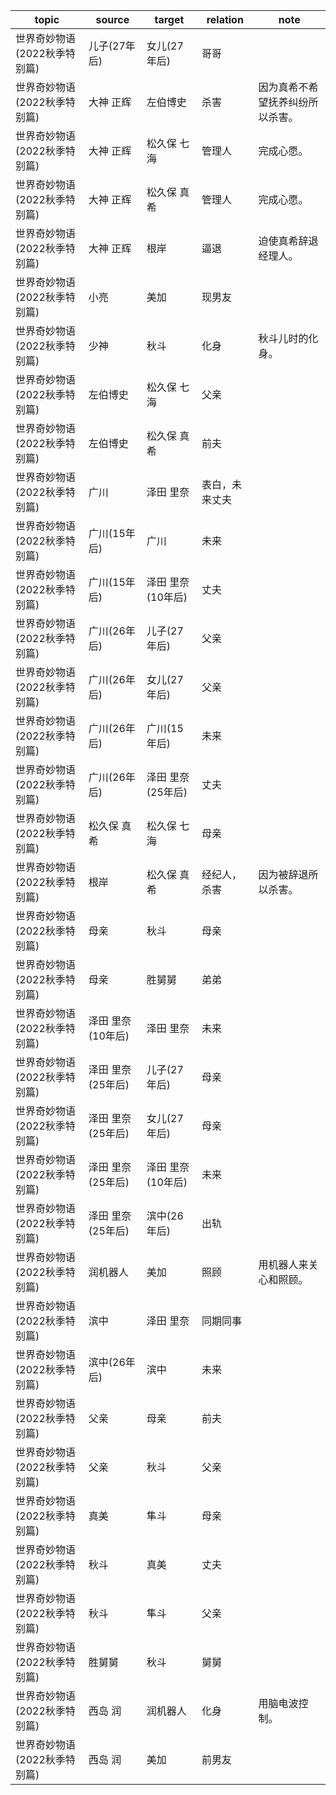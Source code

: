 | topic | source | target | relation | note |
| ----- | ------ | ------ | -------- | ---- |
| 世界奇妙物语(2022秋季特别篇) | 儿子(27年后) | 女儿(27年后) | 哥哥 |  |
| 世界奇妙物语(2022秋季特别篇) | 大神 正辉 | 左伯博史 | 杀害 | 因为真希不希望抚养纠纷所以杀害。 |
| 世界奇妙物语(2022秋季特别篇) | 大神 正辉 | 松久保 七海 | 管理人 | 完成心愿。 |
| 世界奇妙物语(2022秋季特别篇) | 大神 正辉 | 松久保 真希 | 管理人 | 完成心愿。 |
| 世界奇妙物语(2022秋季特别篇) | 大神 正辉 | 根岸 | 逼退 | 迫使真希辞退经理人。 |
| 世界奇妙物语(2022秋季特别篇) | 小亮 | 美加 | 现男友 |  |
| 世界奇妙物语(2022秋季特别篇) | 少神 | 秋斗 | 化身 | 秋斗儿时的化身。 |
| 世界奇妙物语(2022秋季特别篇) | 左伯博史 | 松久保 七海 | 父亲 |  |
| 世界奇妙物语(2022秋季特别篇) | 左伯博史 | 松久保 真希 | 前夫 |  |
| 世界奇妙物语(2022秋季特别篇) | 广川 | 泽田 里奈 | 表白，未来丈夫 |  |
| 世界奇妙物语(2022秋季特别篇) | 广川(15年后) | 广川 | 未来 |  |
| 世界奇妙物语(2022秋季特别篇) | 广川(15年后) | 泽田 里奈(10年后) | 丈夫 |  |
| 世界奇妙物语(2022秋季特别篇) | 广川(26年后) | 儿子(27年后) | 父亲 |  |
| 世界奇妙物语(2022秋季特别篇) | 广川(26年后) | 女儿(27年后) | 父亲 |  |
| 世界奇妙物语(2022秋季特别篇) | 广川(26年后) | 广川(15年后) | 未来 |  |
| 世界奇妙物语(2022秋季特别篇) | 广川(26年后) | 泽田 里奈(25年后) | 丈夫 |  |
| 世界奇妙物语(2022秋季特别篇) | 松久保 真希 | 松久保 七海 | 母亲 |  |
| 世界奇妙物语(2022秋季特别篇) | 根岸 | 松久保 真希 | 经纪人，杀害 | 因为被辞退所以杀害。 |
| 世界奇妙物语(2022秋季特别篇) | 母亲 | 秋斗 | 母亲 |  |
| 世界奇妙物语(2022秋季特别篇) | 母亲 | 胜舅舅 | 弟弟 |  |
| 世界奇妙物语(2022秋季特别篇) | 泽田 里奈(10年后) | 泽田 里奈 | 未来 |  |
| 世界奇妙物语(2022秋季特别篇) | 泽田 里奈(25年后) | 儿子(27年后) | 母亲 |  |
| 世界奇妙物语(2022秋季特别篇) | 泽田 里奈(25年后) | 女儿(27年后) | 母亲 |  |
| 世界奇妙物语(2022秋季特别篇) | 泽田 里奈(25年后) | 泽田 里奈(10年后) | 未来 |  |
| 世界奇妙物语(2022秋季特别篇) | 泽田 里奈(25年后) | 滨中(26年后) | 出轨 |  |
| 世界奇妙物语(2022秋季特别篇) | 润机器人 | 美加 | 照顾 | 用机器人来关心和照顾。 |
| 世界奇妙物语(2022秋季特别篇) | 滨中 | 泽田 里奈 | 同期同事 |  |
| 世界奇妙物语(2022秋季特别篇) | 滨中(26年后) | 滨中 | 未来 |  |
| 世界奇妙物语(2022秋季特别篇) | 父亲 | 母亲 | 前夫 |  |
| 世界奇妙物语(2022秋季特别篇) | 父亲 | 秋斗 | 父亲 |  |
| 世界奇妙物语(2022秋季特别篇) | 真美 | 隼斗 | 母亲 |  |
| 世界奇妙物语(2022秋季特别篇) | 秋斗 | 真美 | 丈夫 |  |
| 世界奇妙物语(2022秋季特别篇) | 秋斗 | 隼斗 | 父亲 |  |
| 世界奇妙物语(2022秋季特别篇) | 胜舅舅 | 秋斗 | 舅舅 |  |
| 世界奇妙物语(2022秋季特别篇) | 西岛 润 | 润机器人 | 化身 | 用脑电波控制。 |
| 世界奇妙物语(2022秋季特别篇) | 西岛 润 | 美加 | 前男友 |  |
